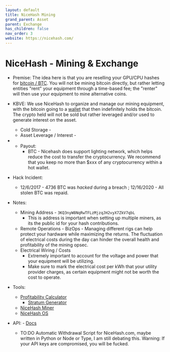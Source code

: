 ```yaml
---
layout: default
title: NiceHash Mining
grand_parent: Asset
parent: Exchange
has_children: false
nav_order: 3
website: https://nicehash.com/
---
```


# NiceHash - Mining & Exchange
- Premise: The idea here is that you are reselling your GPU/CPU hashes for [bitcoin / BTC](btc.md). You will not be mining bitcoin directly, but rather letting entities "rent" your equipment through a time-based fee; the "renter" will then use your equipment to mine alternative coins.
  
- KBVE: We use NiceHash to organize and manage our mining equipment, with the bitcoin going to a [wallet](wallet.md) that then indefinitely holds the bitcoin. The crypto held will not be sold but rather leveraged and/or used to generate interest on the asset. 
	- Cold Storage -
	- Asset Leverage / Interest - 
 
- - Payout:
	- BTC - Nicehash does support lighting network, which helps reduce the cost to transfer the cryptocurrency. We recommend that you keep no more than $xxx of any cryptocurrency within a hot wallet. 
- Hack Incident: 
  - 12/6/2017 - 4736 BTC was *hacked* during a breach ; 12/16/2020 - All stolen BTC was repaid. 

- Notes:
	- Mining Address - ```3KQ3nyW8NqRwTFLzMjzqJH2vyX7ZkV7qbL```
		- This is address is important when setting up multiple miners, as its the public id for your hash contributions. 
	- Remote Operations - BizOps - Managing different rigs can help protect your hardware while maximizing the returns. The fluctuation of electrical costs during the day can hinder the overall health and profitability of the mining opsec. 
	- Electrical Wiring / Costs
		- Extremely important to account for the voltage and power that your equipment will be utilizing. 
		- Make sure to mark the electrical cost per kWh that your utility provider charges, as certain equipment might not be worth the cost to operate.
	
	
- Tools:
	- [Profitability Calculator](https://www.nicehash.com/profitability-calculator/) 
		- [Stratum Generator](https://www.nicehash.com/stratum-generator)
	- [NiceHash Miner](https://github.com/nicehash/NiceHashMiner/releases)
	- [NiceHash OS](https://www.nicehash.com/nhos-mining)

- API: - [Docs](https://www.nicehash.com/docs/)
	- TO:DO Automatic Withdrawal Script for NiceHash.com, maybe written in Python or Node or Type, I am still debating this. Warning: If your API keys are compromised, you will be fucked. 